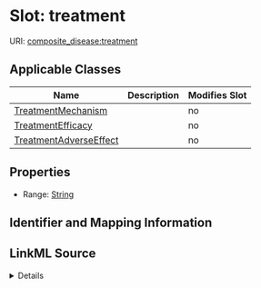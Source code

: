 

# Slot: treatment

URI: [composite_disease:treatment](http://w3id.org/ontogpt/composite_disease/treatment)



<!-- no inheritance hierarchy -->





## Applicable Classes

| Name | Description | Modifies Slot |
| --- | --- | --- |
| [TreatmentMechanism](TreatmentMechanism.md) |  |  no  |
| [TreatmentEfficacy](TreatmentEfficacy.md) |  |  no  |
| [TreatmentAdverseEffect](TreatmentAdverseEffect.md) |  |  no  |







## Properties

* Range: [String](String.md)





## Identifier and Mapping Information








## LinkML Source

<details>
```yaml
name: treatment
alias: treatment
domain_of:
- TreatmentMechanism
- TreatmentAdverseEffect
- TreatmentEfficacy
range: string

```
</details>